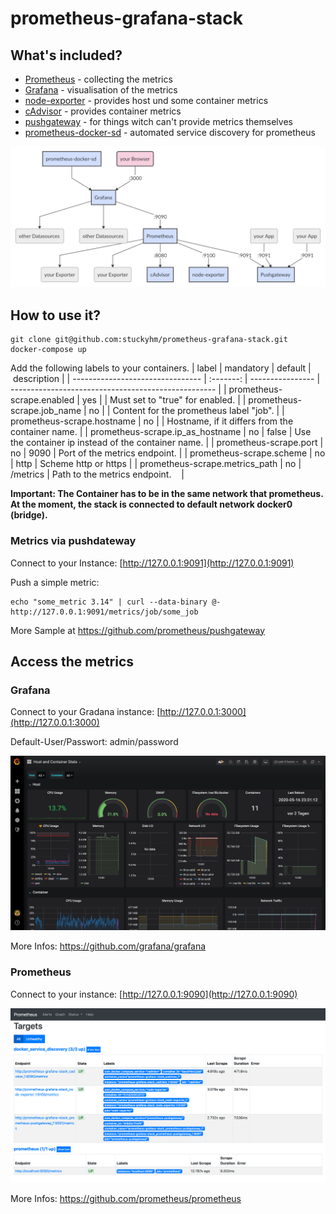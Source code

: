 
# prometheus-grafana-stack
## What's included?
* [Prometheus](https://github.com/prometheus/prometheus) - collecting the metrics
* [Grafana](https://github.com/grafana/grafana) - visualisation of the metrics
* [node-exporter](https://github.com/prometheus/node_exporter) - provides host und some container metrics
* [cAdvisor](https://github.com/google/cadvisor) - provides container metrics
* [pushgateway](https://github.com/prometheus/pushgateway) - for things witch can't provide metrics themselves
* [prometheus-docker-sd](https://github.com/stuckyhm/prometheus-docker-sd) - automated service discovery for prometheus



![Diagram](/docs/diagram.png)
## How to use it? 
```
git clone git@github.com:stuckyhm/prometheus-grafana-stack.git
docker-compose up
```
Add the following labels to your containers.
| label                            | mandatory | default          | description                                         |
| -------------------------------- | :-------: | ---------------- | --------------------------------------------------- |
| prometheus-scrape.enabled        |       yes |                  | Must set to "true" for enabled.                     |
| prometheus-scrape.job_name       |        no | <Container-Name> | Content for the prometheus label "job".             |
| prometheus-scrape.hostname       |        no | <Container-Name> | Hostname, if it differs from the container name.    |
| prometheus-scrape.ip_as_hostname |        no |            false | Use the container ip instead of the container name. |
| prometheus-scrape.port           |        no |             9090 | Port of the metrics endpoint.                       |
| prometheus-scrape.scheme         |        no |             http | Scheme http or https                                |
| prometheus-scrape.metrics_path   |        no |         /metrics | Path to the metrics endpoint.                       |

**Important: The Container has to be in the same network that prometheus. At the moment, the stack is connected to default network docker0 (bridge).**

### Metrics via pushdateway
Connect to your Instance: [http://127.0.0.1:9091](http://127.0.0.1:9091)

Push a simple metric:
```
echo "some_metric 3.14" | curl --data-binary @- http://127.0.0.1:9091/metrics/job/some_job
```
More Sample at https://github.com/prometheus/pushgateway

## Access the metrics
### Grafana
Connect to your Gradana instance: [http://127.0.0.1:3000](http://127.0.0.1:3000)

Default-User/Passwort: admin/password

![Diagram](/docs/grafana.png)

More Infos:
https://github.com/grafana/grafana
### Prometheus
Connect to your instance: [http://127.0.0.1:9090](http://127.0.0.1:9090)

![Diagram](/docs/prometheus.png)

More Infos:
https://github.com/prometheus/prometheus
